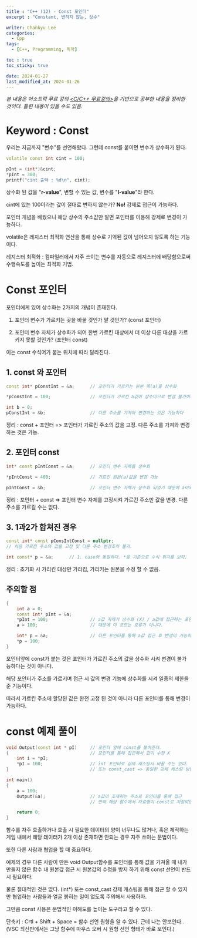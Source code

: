 ```yaml
---
title : "C++ (12) - Const 포인터"
excerpt : "Constant, 변하지 않는, 상수"

writer: Chankyu Lee
categories: 
  - Cpp
tags:   
  - [C++, Programming, 독학]

toc : true 
toc_sticky: true

date: 2024-01-27
last_modified_at: 2024-01-26
---
```

*본 내용은 어소트락 무료 강의 [<C/C++ 무료강의>](https://youtube.com/playlist?list=PL4SIC1d_ab-aOxWPucn31NHkQvNPHK1D1&si=6MBoz7-uiAULrHoQ "어소트락 게임아카데미 Youtube 재생목록 - C/C++ 무료강의")을 기반으로 공부한 내용을 정리한 것이다. 틀린 내용이 있을 수도 있음.*

# Keyword : Const
우리는 지금까지 "변수"를 선언해왔다. 그런데 const를 붙이면 변수가 상수화가 된다.
```cpp
volatile const int cint = 100;     

pInt = (int*)&cint;
*pInt = 300;
printf("cint 출력 : %d\n", cint);
``` 
상수화 된 값을 "**r-value**", 변할 수 있는 값, 변수를 "**l-value**"라 한다.

cint에 있는 100이라는 값이 절대로 변하지 않는가? **No!** 강제로 접근이 가능하다.

포인터 개념을 배웠으니 해당 상수의 주소값만 알면 포인터를 이용해 강제로 변경이 가능하다.

volatile은 레지스터 최적화 연산을 통해 상수로 기억된 값이 넘어오지 않도록 하는 기능이다.

레지스터 최적화 : 컴파일러에서 자주 쓰이는 변수를 자동으로 레지스터에 배당함으로써 수행속도를 높이는 최적화 기법. 

# Const 포인터

포인터에게 있어 상수화는 2가지의 개념이 존재한다. 

1. 포인터 변수가 가르키는 곳을 바꿀 것인가 말 것인가? (const 포인터)

2. 포인터 변수 자체가 상수화가 되어 한번 가르킨 대상에서 더 이상 다른 대상을 가르키지 못할 것인가? (포인터 const)

이는 const 수식어가 붙는 위치에 따라 달라진다.

## 1. const 와 포인터

```cpp
const int* pConstInt = &a;      // 포인터가 가르키는 원본 쪽(a)을 상수화

*pConstInt = 100;               // 포인터가 가르킨 a값이 상수이므로 변경 불가이며 문법오류 발생

int b = 0;
pConstInt = &b;                 // 다른 주소를 가져와 변경하는 것은 가능하다  
```

정리 : const + 포인터 => 포인터가 가르킨 주소의 값을 고정. 다른 주소를 가져와 변경하는 것은 가능.

## 2. 포인터 const 


```cpp
int* const pIntConst = &a;      // 포인터 변수 자체를 상수화 

*pIntConst = 400;               // 가르킨 원본(a)값을 변경 가능

pIntConst = &b;                 // 포인터 변수 자체가 상수화 되었기 때문에 a이외의 다른 값을 가르킬 수 없다. 
```

정리 : 포인터 + const => 포인터 변수 자체를 고정시켜 가르킨 주소만 값을 변경. 다른 주소를 가르킬 수는 없다.

## 3. 1과2가 합쳐진 경우
```cpp
const int* const pConsIntConst = nullptr;
// 처음 가르킨 주소와 값을 고정 및 다른 주소 변경조차 불가.

int const* p = &a;      // 1. case와 동일하다. *을 기준으로 수식 위치를 보자.
```

정리 : 초기화 시 가리킨 대상만 가리킴, 가리키는 원본을 수정 할 수 없음.

## 주의할 점
```cpp
{
    int a = 0;
    const int* pInt = &a;
    *pInt = 100;                // a값 자체가 상수화 (X) / a값에 접근하는 포인터의 기능이 상수화 (제한)  
    a = 100;                    // 때문에 이 코드는 오류가 아니다.

    int* p = &a;                // 다른 포인터를 통해 a값 접근 후 변경이 가능하다.
    *p = 100;           
}

```

포인터앞에 const가 붙는 것은 포인터가 가르킨 주소의 값을 상수화 시켜 변경이 불가능하다는 것이 아니다.

 해당 포인터가 주소를 가르키며 접근 시 값의 변경 기능에 상수화를 시켜 일종의 제한을 준 기능이다. 
 
 따라서 가르킨 주소에 할당된 값은 완전 고정 된 것이 아니라 다른 포인터를 통해 변경이 가능하다.  


# const 예제 풀이
```cpp
void Output(const int * pI)     // 포인터 앞에 const를 붙혀준다.
{                               // 포인터를 통해 접근해서 값이 수정 X
    int i = *pI;                
    *pI = 100;                  // int 포인터로 강제 캐스팅시 바꿀 수는 있다.
}                               // 또는 const_cast => 동일한 강제 캐스팅 방법 중 하나

int main()
{
    a = 100;
    Output(&a);                 // a값이 조재하는 주소로 포인터를 통해 접근 
                                // 만약 해당 함수에서 자료형이 const로 지정되있지 않으면 함수에 있는 원본 값이 수정되버림.

    return 0;
}
```
함수를 자주 호출하거나 호출 시 필요한 데이터의 양이 너무나도 많거나, 혹은 제작하는 게임 내에서 해당 데이터가 2개 이상 존재하면 안되는 경우 자주 쓰이는 문법이다.

또한 다른 사람과 협업을 할 때 중요하다. 

예제의 경우 다른 사람이 만든 void Output함수를 포인터를 통해 값을 가져올 때 내가 만들지 않은 함수 내 원본값 접근 시 원본값의 수정을 방지 하기 위해 const 선언이 반드시 필요하다. 

물론 절대적인 것은 없다. (int*) 또는 const_cast 강제 캐스팅을 통해 접근 할 수 있지만 협업하는 사람들과 얼굴 붉히는 일이 없도록 주의해서 사용하자. 

그만큼 const 사용은 문법적인 이해도를 높이는 도구라고 할 수 있다.

단축키 : Crtl + Shift + Space = 함수 선언 원형을 알 수 있다. 근데 나는 안보인다..
(VSC 최신판에서는 그냥 함수에 마우스 오버 시 원형 선언 형태가 바로 보인다.)